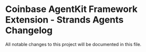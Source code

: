 # Coinbase AgentKit Framework Extension - Strands Agents Changelog

All notable changes to this project will be documented in this file.

<!-- towncrier release notes start -->